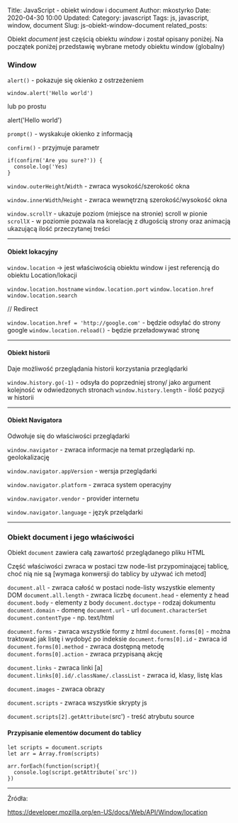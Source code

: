 Title: JavaScript - obiekt window i document
Author: mkostyrko
Date: 2020-04-30 10:00
Updated:
Category: javascript
Tags: js, javascript, window, document
Slug: js-obiekt-window-document
related_posts: 

Obiekt *document* jest częścią obiektu *window* i został opisany poniżej. Na początek poniżej przedstawię wybrane metody obiektu window (globalny)

### Window

`alert()` - pokazuje się okienko z ostrzeżeniem

    window.alert('Hello world') 

lub po prostu

  alert('Hello world')

`prompt()` - wyskakuje okienko z informacją

`confirm()` - przyjmuje parametr

    if(confirm('Are you sure?')) {
      console.log('Yes)
    }

`window.outerHeight`/`Width` - zwraca wysokość/szerokość okna

`window.innerWidth`/`Height` - zwraca wewnętrzną szerokość/wysokość okna


`window.scrollY` - ukazuje poziom (miejsce na stronie) scroll w pionie `scrollX` - w poziomie
pozwala na korelację z długością strony oraz animacją ukazującą ilość przeczytanej treści

---
#### Obiekt lokacyjny

`window.location` -> jest właściwością obiektu window i jest referencją do obiektu Location/lokacji

`window.location.hostname`
`window.location.port`
`window.location.href`
`window.location.search`

// Redirect

`window.location.href = 'http://google.com'` - będzie odsyłać do strony google
`window.location.reload()` - będzie przeładowywać stronę

---
#### Obiekt historii

Daje możliwość przeglądania historii korzystania przeglądarki

`window.history.go(-1)` - odsyła do poprzedniej strony/ jako argument kolejność w odwiedzonych stronach
`window.history.length` - ilość pozycji w historii

---

#### Obiekt Navigatora

Odwołuje się do właściwości przeglądarki

`window.navigator` - zwraca informacje na temat przeglądarki np. geolokalizację

`window.navigator.appVersion` - wersja przeglądarki

`window.navigator.platform` - zwraca system operacyjny

`window.navigator.vendor` - provider internetu

`window.navigator.language` - język przelądarki

---
### Obiekt document i jego właściwości

Obiekt `document` zawiera całą zawartość przeglądanego pliku HTML

Część właściwości zwraca w postaci tzw node-list przypominającej tablicę, choć nią nie są [wymaga konwersji do tablicy by używać ich metod]

`document.all` - zwraca całość w postaci node-listy wszystkie elementy DOM
`document.all.length` - zwraca liczbę 
`document.head` - elementy z head
`document.body` - elementy z body
`document.doctype` - rodzaj dokumentu
`document.domain` - domenę
`document.url` - url
`document.characterSet` 
`document.contentType` - np. text/html

`document.forms` - zwraca wszystkie formy z html
`document.forms[0]` - można traktować jak listę i wydobyć po indeksie
`document.forms[0].id` - zwraca id
`document.forms[0].method` - zwraca dostępną metodę
`document.forms[0].action` - zwraca przypisaną akcję

`document.links` - zwraca linki [a]
`document.links[0].id/.className/.classList` - zwraca id, klasy, listę klas

`document.images` - zwraca obrazy

`document.scripts` - zwraca wszystkie skrypty js

`document.scripts[2].getAttribute(`src') - treść atrybutu source

#### Przypisanie elementów document do tablicy

    let scripts = document.scripts
    let arr = Array.from(scripts)

    arr.forEach(function(script){
      console.log(script.getAttribute(`src'))
    })

---

Źródła:

https://developer.mozilla.org/en-US/docs/Web/API/Window/location